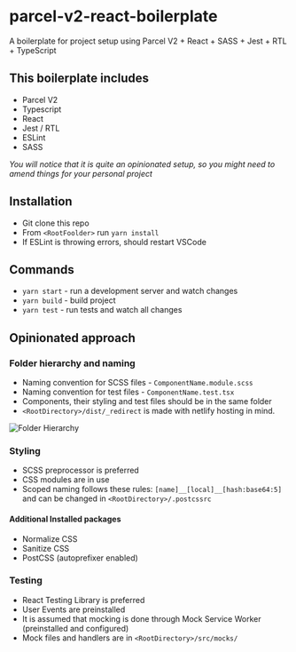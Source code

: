 # parcel-v2-react-boilerplate

A boilerplate for project setup using Parcel V2 + React + SASS + Jest + RTL + TypeScript

## This boilerplate includes

* Parcel V2
* Typescript
* React
* Jest / RTL
* ESLint
* SASS

*You will notice that it is quite an opinionated setup, so you might need to amend things for your personal project*

## Installation

* Git clone this repo
* From `<RootFoolder>` run `yarn install`
* If ESLint is throwing errors, should restart VSCode

## Commands

* `yarn start` - run a development server and watch changes
* `yarn build` - build project
* `yarn test` - run tests and watch all changes

## Opinionated approach

### Folder hierarchy and naming

* Naming convention for SCSS files - `ComponentName.module.scss`
* Naming convention for test files - `ComponentName.test.tsx`
* Components, their styling and test files should be in the same folder
* `<RootDirectory>/dist/_redirect` is made with netlify hosting in mind.

![Folder Hierarchy](https://user-images.githubusercontent.com/28874355/147749835-7bbd188d-f693-4a62-a80d-e94626cd994d.png)

### Styling

* SCSS preprocessor is preferred
* CSS modules are in use
* Scoped naming follows these rules: `[name]__[local]__[hash:base64:5]` and can be changed in `<RootDirectory>/.postcssrc`

#### Additional Installed packages

* Normalize CSS
* Sanitize CSS
* PostCSS (autoprefixer enabled)

### Testing

* React Testing Library is preferred
* User Events are preinstalled
* It is assumed that mocking is done through Mock Service Worker (preinstalled and configured)
* Mock files and handlers are in `<RootDirectory>/src/mocks/`
